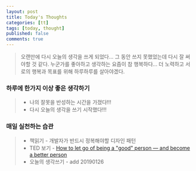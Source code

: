 ```yaml
---
layout: post
title: Today's Thoughts
categories: [tt]
tags: [today, thought]
published: false
comments: true
---
```


> 오랜만에 다시 오늘의 생각을 쓰게 되었다... 그 동안 쓰지 못했었는데 다시 잘 써야할 것 같다.
> 누군가를 좋아하고 생각하는 요즘이 참 행복하다... 더 노력하고 서로의 행복과 목표를 위해 하루하루를 살아야겠다.

### 하루에 한가지 이상 좋은 생각하기
> - 나의 잘못을 반성하는 시간을 가졌다!!!
> - 다시 오늘의 생각을 쓰기 시작했다!!!

### 매일 실천하는 습관
> - 책읽기 - 개발자가 반드시 정복해야할 디자인 패턴
> - TED 보기 - [How to let go of being a "good" person — and become a better person](https://www.ted.com/talks/dolly_chugh_how_to_let_go_of_being_a_good_person_and_become_a_better_person/transcript)
> - 오늘의 생각쓰기 - add 20190126